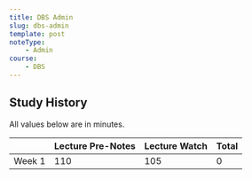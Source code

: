 ```yaml
---
title: DBS Admin
slug: dbs-admin
template: post
noteType:
    - Admin
course:
    - DBS
---
```


## Study History

All values below are in minutes.

|        | Lecture Pre-Notes | Lecture Watch | Total |
| ------ | ----------------- | ------------- | ----- |
| Week 1 | 110               | 105           | 0     |
